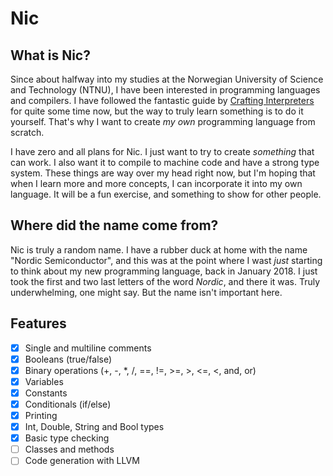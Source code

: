 # Nic

## What is Nic?

Since about halfway into my studies at the Norwegian University of Science and Technology (NTNU), I have been interested in programming languages and compilers. I have followed the fantastic guide by [Crafting Interpreters](http://craftinginterpreters.com/) for quite some time now, but the way to truly learn something is to do it yourself. That's why I want to create _my own_ programming language from scratch.

I have zero and all plans for Nic. I just want to try to create _something_ that can work. I also want it to compile to machine code and have a strong type system. These things are way over my head right now, but I'm hoping that when I learn more and more concepts, I can incorporate it into my own language. It will be a fun exercise, and something to show for other people.

## Where did the name come from?

Nic is truly a random name. I have a rubber duck at home with the name "Nordic Semiconductor", and this was at the point where I wast _just_ starting to think about my new programming language, back in January 2018. I just took the first and two last letters of the word _Nordic_, and there it was. Truly underwhelming, one might say. But the name isn't important here.

## Features

- [x] Single and multiline comments
- [x] Booleans (true/false)
- [x] Binary operations (+, -, *, /, ==, !=, >=, >, <=, <, and, or)
- [x] Variables
- [x] Constants
- [x] Conditionals (if/else)
- [x] Printing
- [x] Int, Double, String and Bool types
- [x] Basic type checking
- [ ] Classes and methods
- [ ] Code generation with LLVM
